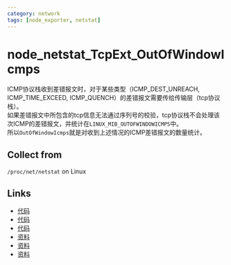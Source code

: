 ```yaml
---
category: network
tags: [node_exporter, netstat]
---
```

# node_netstat_TcpExt_OutOfWindowIcmps

ICMP协议栈收到差错报文时，对于某些类型（ICMP_DEST_UNREACH, ICMP_TIME_EXCEED, ICMP_QUENCH）的差错报文需要传给传输层（tcp协议栈）。  
如果差错报文中所包含的tcp信息无法通过序列号的校验，tcp协议栈不会处理该次ICMP的差错报文，并统计在`LINUX_MIB_OUTOFWINDOWICMPS`中。   
所以`OutOfWindowIcmps`就是对收到上述情况的ICMP差错报文的数量统计。

## Collect from

`/proc/net/netstat` on Linux

## Links

- [代码](https://github.com/prometheus/node_exporter/blob/master/collector/netstat_linux.go#L97)
- [代码](https://github.com/torvalds/linux/blob/master/net/ipv4/tcp_ipv4.c#L463)
- [代码](https://github.com/torvalds/linux/blob/master/net/ipv4/icmp.c#L943)
- [资料](https://github.com/run/kernel-tcp/blob/master/linux-net-kernel/net/ipv4/tcp_ipv4.c#L445)
- [资料](https://tools.ietf.org/html/rfc1122#page-39)
- [资料](https://github.com/moooofly/MarkSomethingDown/blob/master/Linux/TCP%20%E7%9B%B8%E5%85%B3%E7%BB%9F%E8%AE%A1%E4%BF%A1%E6%81%AF%E8%AF%A6%E8%A7%A3.md)
